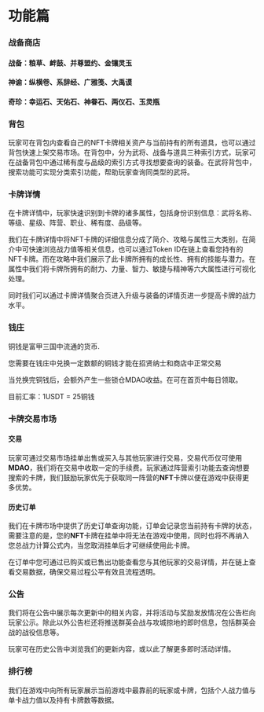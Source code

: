 # 功能篇

### 战备商店

#### 战备：粮草、衅鼓、并尊盟约、金镶灵玉

#### 神谕：纵横卷、系辞经、广雅笺、大禹谟

#### 奇珍：幸运石、天佑石、神眷石、两仪石、玉灵瓶



### 背包

玩家可在背包内查看自己的NFT卡牌相关资产与当前持有的所有道具，也可以通过背包快速上架交易市场。在背包中，分为武将、战备与道具三种索引方式，玩家可在战备背包中通过稀有度与品级的索引方式寻找想要查询的装备。在武将背包中，搜索功能可实现分类索引功能，帮助玩家查询同类型的武将。



### 卡牌详情

在卡牌详情中，玩家快速识别到卡牌的诸多属性，包括身份识别信息：武将名称、等级、星级、阵营、职业、稀有度、品级等。

我们在卡牌详情中将NFT卡牌的详细信息分成了简介、攻略与属性三大类别，在简介中可快速浏览战力值等相关信息，也可以通过Token ID在链上查看您持有的NFT卡牌。而在攻略中我们展示了此卡牌所拥有的成长性、拥有的技能与潜力。在属性中我们将卡牌所拥有的耐力、力量、智力、敏捷与精神等六大属性进行可视化处理。

同时我们可以通过卡牌详情聚合页进入升级与装备的详情页进一步提高卡牌的战力水平。



### 钱庄

铜钱是富甲三国中流通的货币.

您需要在钱庄中兑换一定数额的铜钱才能在招贤纳士和商店中正常交易&#x20;

当兑换完铜钱后，会额外产生一些锁仓MDAO收益。在可在首页中每日领取。&#x20;

目前汇率：1USDT = 25铜钱



### 卡牌交易市场

#### 交易

玩家可通过交易市场挂单出售或买入与其他玩家进行交易，交易代币仅可使用**MDAO**，我们将在交易中收取一定的手续费。玩家通过阵营索引功能去查询想要搜索的卡牌，我们鼓励玩家优先于获取同一阵营的**NFT**卡牌以便在游戏中获得更多优势。

#### 历史订单

我们在卡牌市场中提供了历史订单查询功能，订单会记录您当前持有卡牌的状态，需要注意的是，您的**NFT**卡牌在挂单中将无法在游戏中使用，同时也将不再纳入您总战力计算公式内，当您取消挂单后才可继续使用此卡牌。

在订单中您可通过已购买或已售出功能查看您与其他玩家的交易详情，并在链上查看交易数据，确保交易过程公平有效且流程透明。

### 公告

我们将在公告中展示每次更新中的相关内容，并将活动与奖励发放情况在公告栏向玩家公示。除此以外公告栏还将推送群英会战与攻城掠地的即时信息，包括群英会战的战役信息等。

玩家可在历史公告中浏览我们的更新内容，或以此了解更多即时活动详情。

### 排行榜

我们在游戏中向所有玩家展示当前游戏中最靠前的玩家或卡牌，包括个人战力值与单卡战力值以及持有卡牌数等数据。


